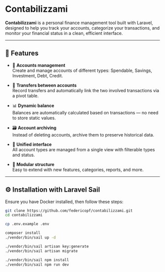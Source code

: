 # Contabilizzami

**Contabilizzami** is a personal finance management tool built with Laravel, designed to help you track your accounts, categorize your transactions, and monitor your financial status in a clean, efficient interface.

---

## 🚀 Features

- 💼 **Accounts management**  
  Create and manage accounts of different types: Spendable, Savings, Investment, Debt, Credit.

- 🔁 **Transfers between accounts**  
  Record transfers and automatically link the two involved transactions via a pivot table.

- 📊 **Dynamic balance**  
  Balances are automatically calculated based on transactions — no need to store static values.

- 🗃️ **Account archiving**  
  Instead of deleting accounts, archive them to preserve historical data.

- 🧭 **Unified interface**  
  All account types are managed from a single view with filterable types and status.

- 🧩 **Modular structure**  
  Easy to extend with new features, categories, reports, and more.

---

## ⚙️ Installation with Laravel Sail

Ensure you have Docker installed, then follow these steps:

```bash
git clone https://github.com/federicopf/contabilizzami.git
cd contabilizzami

cp .env.example .env

composer install
./vendor/bin/sail up -d

./vendor/bin/sail artisan key:generate
./vendor/bin/sail artisan migrate

./vendor/bin/sail npm install
./vendor/bin/sail npm run dev
